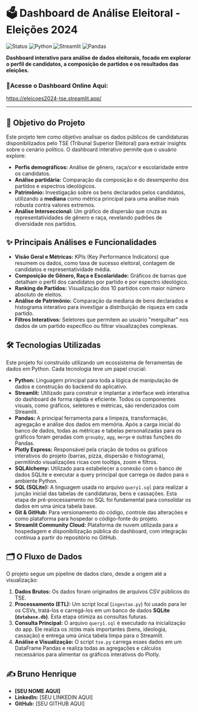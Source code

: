 # 🗳️ Dashboard de Análise Eleitoral - Eleições 2024

![Status](https://img.shields.io/badge/status-concluído-green)
![Python](https://img.shields.io/badge/Python-3.10+-blue?logo=python)
![Streamlit](https://img.shields.io/badge/Streamlit-1.25+-red?logo=streamlit)
![Pandas](https://img.shields.io/badge/Pandas-2.0+-blue?logo=pandas)

**Dashboard interativo para análise de dados eleitorais, focado em explorar o perfil de candidatos, a composição de partidos e os resultados das eleições.**

### 🚀Acesse o Dashboard Online Aqui:
https://eleicoes2024-tse.streamlit.app/

---

## 🎯 Objetivo do Projeto

Este projeto tem como objetivo analisar os dados públicos de candidaturas disponibilizados pelo TSE (Tribunal Superior Eleitoral) para extrair insights sobre o cenário político. O dashboard interativo permite que o usuário explore:

* **Perfis demográficos:** Análise de gênero, raça/cor e escolaridade entre os candidatos.
* **Análise partidária:** Comparação da composição e do desempenho dos partidos e espectros ideológicos.
* **Patrimônio:** Investigação sobre os bens declarados pelos candidatos, utilizando a **mediana** como métrica principal para uma análise mais robusta contra valores extremos.
* **Análise Interseccional:** Um gráfico de dispersão que cruza as representatividades de gênero e raça, revelando padrões de diversidade nos partidos.

## ✨ Principais Análises e Funcionalidades

* **Visão Geral e Métricas:** KPIs (Key Performance Indicators) que resumem os dados, como taxa de sucesso eleitoral, contagem de candidatos e representatividade média.
* **Composição de Gênero, Raça e Escolaridade:** Gráficos de barras que detalham o perfil dos candidatos por partido e por espectro ideológico.
* **Ranking de Partidos:** Visualização dos 10 partidos com maior número absoluto de eleitos.
* **Análise de Patrimônio:** Comparação da mediana de bens declarados e histograma interativo para investigar a distribuição de riqueza em cada partido.
* **Filtros Interativos:** Seletores que permitem ao usuário "mergulhar" nos dados de um partido específico ou filtrar visualizações complexas.

## 🛠️ Tecnologias Utilizadas

Este projeto foi construído utilizando um ecossistema de ferramentas de dados em Python. Cada tecnologia teve um papel crucial:
* **Python:** Linguagem principal para toda a lógica de manipulação de dados e construção do backend do aplicativo.
* **Streamlit:** Utilizado para construir e implantar a interface web interativa do dashboard de forma rápida e eficiente. Todos os componentes visuais, como gráficos, seletores e métricas, são renderizados com Streamlit.
* **Pandas:** A principal ferramenta para a limpeza, transformação, agregação e análise dos dados em memória. Após a carga inicial do banco de dados, todas as métricas e tabelas personalizadas para os gráficos foram geradas com `groupby`, `agg`, `merge` e outras funções do Pandas.
* **Plotly Express:** Responsável pela criação de todos os gráficos interativos do projeto (barras, pizza, dispersão e histograma), permitindo visualizações ricas com tooltips, zoom e filtros.
* **SQLAlchemy:** Utilizado para estabelecer a conexão com o banco de dados SQLite e executar a query principal que carrega os dados para o ambiente Python.
* **SQL (SQLite):** A linguagem usada no arquivo `query1.sql` para realizar a junção inicial das tabelas de candidaturas, bens e cassações. Esta etapa de pré-processamento no SQL foi fundamental para consolidar os dados em uma única tabela base.
* **Git & GitHub:** Para versionamento do código, controle das alterações e como plataforma para hospedar o código-fonte do projeto.
* **Streamlit Community Cloud:** Plataforma de nuvem utilizada para a hospedagem e disponibilização pública do dashboard, com integração contínua a partir do repositório no GitHub.

## 🗂️ O Fluxo de Dados

O projeto segue um pipeline de dados claro, desde a origem até a visualização:
1.  **Dados Brutos:** Os dados foram originados de arquivos CSV públicos do TSE.
2.  **Processamento (ETL):** Um script local (`ingestao.py`) foi usado para ler os CSVs, tratá-los e carregá-los em um banco de dados **SQLite (`database.db`)**. Esta etapa otimiza as consultas futuras.
3.  **Consulta Principal:** O arquivo `query1.sql` é executado na inicialização do app. Ele realiza os `JOIN`s mais importantes (bens, ideologia, cassação) e entrega uma única tabela limpa para o Streamlit.
4.  **Análise e Visualização:** O script `tse.py` carrega esses dados em um DataFrame Pandas e realiza todas as agregações e cálculos necessários para alimentar os gráficos interativos do Plotly.


## ✍️ Bruno Henrique

* **[SEU NOME AQUI]**
* **LinkedIn:** [SEU LINKEDIN AQUI]
* **GitHub:** [SEU GITHUB AQUI]
